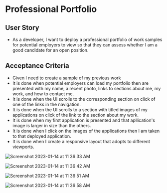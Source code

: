 # Professional Portfolio

## User Story
* As a developer, I want to deploy a professional portfolio of work samples for potential employers to view so that they can assess whether I am a good candidate for an open position.

## Acceptance Criteria
* Given I need to create a sample of my previous work
* It is done when potential employers can load my portfolio then are presented with my name, a recent photo, links to sections about me, my work, and how to contact me.
* It is done when the UI scrolls to the corresponding section on click of one of the links in the navigation.
* It is done when the UI scrolls to a section with titled images of my applications on click of the link to the section about my work.
* It is done when my first application is presented and that apllication's image is larger in size than the others.
* It is done when I click on the images of the applications then I am taken to that deployed application.
* It is done when I create a responsive layout that adopts to different viewports.

![Screenshot 2023-01-14 at 11 36 33 AM](https://user-images.githubusercontent.com/117123654/212487849-5b22b117-0fb6-48c3-8ff8-a19d51b7ff07.jpeg)


![Screenshot 2023-01-14 at 11 36 42 AM](https://user-images.githubusercontent.com/117123654/212487929-43f8c59e-a064-452c-855f-5aeeee6e0dd6.jpeg)

![Screenshot 2023-01-14 at 11 36 51 AM](https://user-images.githubusercontent.com/117123654/212487940-57ae56bc-026e-4862-8135-d96c86e5a7e4.jpeg)

![Screenshot 2023-01-14 at 11 36 58 AM](https://user-images.githubusercontent.com/117123654/212487953-8f342881-7877-480c-94d1-e8a376a5e14d.jpeg)
